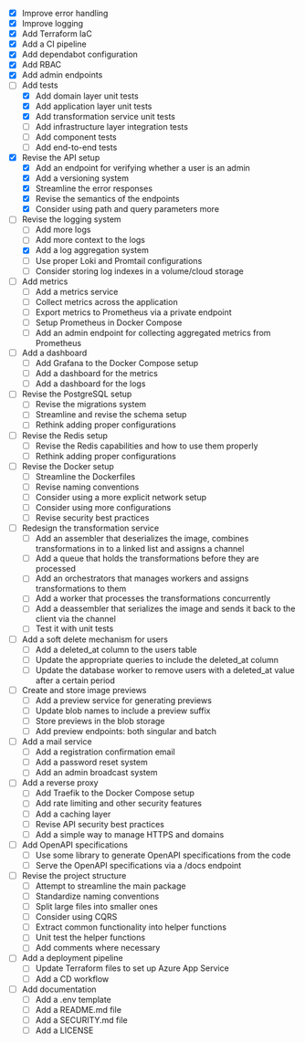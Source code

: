 - [X] Improve error handling
- [X] Improve logging
- [X] Add Terraform IaC
- [X] Add a CI pipeline
- [X] Add dependabot configuration
- [X] Add RBAC
- [X] Add admin endpoints
- [ ] Add tests
  - [X] Add domain layer unit tests
  - [X] Add application layer unit tests
  - [X] Add transformation service unit tests
  - [ ] Add infrastructure layer integration tests
  - [ ] Add component tests
  - [ ] Add end-to-end tests
- [X] Revise the API setup
  - [X] Add an endpoint for verifying whether a user is an admin
  - [X] Add a versioning system
  - [X] Streamline the error responses
  - [X] Revise the semantics of the endpoints
  - [X] Consider using path and query parameters more
- [ ] Revise the logging system
  - [ ] Add more logs
  - [ ] Add more context to the logs
  - [X] Add a log aggregation system
  - [ ] Use proper Loki and Promtail configurations
  - [ ] Consider storing log indexes in a volume/cloud storage
- [ ] Add metrics
  - [ ] Add a metrics service
  - [ ] Collect metrics across the application
  - [ ] Export metrics to Prometheus via a private endpoint
  - [ ] Setup Prometheus in Docker Compose
  - [ ] Add an admin endpoint for collecting aggregated metrics from Prometheus
- [ ] Add a dashboard
  - [ ] Add Grafana to the Docker Compose setup
  - [ ] Add a dashboard for the metrics
  - [ ] Add a dashboard for the logs
- [ ] Revise the PostgreSQL setup
  - [ ] Revise the migrations system
  - [ ] Streamline and revise the schema setup
  - [ ] Rethink adding proper configurations
- [ ] Revise the Redis setup
  - [ ] Revise the Redis capabilities and how to use them properly
  - [ ] Rethink adding proper configurations
- [ ] Revise the Docker setup
  - [ ] Streamline the Dockerfiles
  - [ ] Revise naming conventions
  - [ ] Consider using a more explicit network setup
  - [ ] Consider using more configurations
  - [ ] Revise security best practices
- [ ] Redesign the transformation service
  - [ ] Add an assembler that deserializes the image, combines transformations in to a linked list and assigns a channel
  - [ ] Add a queue that holds the transformations before they are processed
  - [ ] Add an orchestrators that manages workers and assigns transformations to them
  - [ ] Add a worker that processes the transformations concurrently
  - [ ] Add a deassembler that serializes the image and sends it back to the client via the channel
  - [ ] Test it with unit tests
- [ ] Add a soft delete mechanism for users
  - [ ] Add a deleted_at column to the users table
  - [ ] Update the appropriate queries to include the deleted_at column
  - [ ] Update the database worker to remove users with a deleted_at value after a certain period
- [ ] Create and store image previews
  - [ ] Add a preview service for generating previews
  - [ ] Update blob names to include a preview suffix
  - [ ] Store previews in the blob storage
  - [ ] Add preview endpoints: both singular and batch
- [ ] Add a mail service
  - [ ] Add a registration confirmation email
  - [ ] Add a password reset system
  - [ ] Add an admin broadcast system
- [ ] Add a reverse proxy
  - [ ] Add Traefik to the Docker Compose setup
  - [ ] Add rate limiting and other security features
  - [ ] Add a caching layer
  - [ ] Revise API security best practices
  - [ ] Add a simple way to manage HTTPS and domains
- [ ] Add OpenAPI specifications
  - [ ] Use some library to generate OpenAPI specifications from the code
  - [ ] Serve the OpenAPI specifications via a /docs endpoint
- [ ] Revise the project structure
  - [ ] Attempt to streamline the main package
  - [ ] Standardize naming conventions
  - [ ] Split large files into smaller ones
  - [ ] Consider using CQRS
  - [ ] Extract common functionality into helper functions
  - [ ] Unit test the helper functions
  - [ ] Add comments where necessary
- [ ] Add a deployment pipeline
  - [ ] Update Terraform files to set up Azure App Service
  - [ ] Add a CD workflow
- [ ] Add documentation
  - [ ] Add a .env template
  - [ ] Add a README.md file
  - [ ] Add a SECURITY.md file
  - [ ] Add a LICENSE